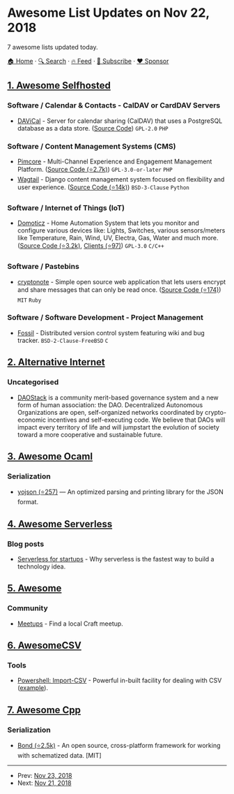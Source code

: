 # Awesome List Updates on Nov 22, 2018

7 awesome lists updated today.

[🏠 Home](/README.md) · [🔍 Search](https://www.trackawesomelist.com/search/) · [🔥 Feed](https://www.trackawesomelist.com/rss.xml) · [📮 Subscribe](https://trackawesomelist.us17.list-manage.com/subscribe?u=d2f0117aa829c83a63ec63c2f&id=36a103854c) · [❤️  Sponsor](https://github.com/sponsors/theowenyoung)



## [1. Awesome Selfhosted](/content/awesome-selfhosted/awesome-selfhosted/README.md)

### Software / Calendar & Contacts - CalDAV or CardDAV Servers

*   [DAViCal](https://www.davical.org/) - Server for calendar sharing (CalDAV) that uses a PostgreSQL database as a data store. ([Source Code](https://gitlab.com/davical-project/davical)) `GPL-2.0` `PHP`

### Software / Content Management Systems (CMS)

*   [Pimcore](https://www.pimcore.org/) - Multi-Channel Experience and Engagement Management Platform. ([Source Code (⭐2.7k)](https://github.com/pimcore/pimcore)) `GPL-3.0-or-later` `PHP`
*   [Wagtail](https://wagtail.io/) - Django content management system focused on flexibility and user experience. ([Source Code (⭐14k)](https://github.com/wagtail/wagtail)) `BSD-3-Clause` `Python`

### Software / Internet of Things (IoT)

*   [Domoticz](https://www.domoticz.com/) - Home Automation System that lets you monitor and configure various devices like: Lights, Switches, various sensors/meters like Temperature, Rain, Wind, UV, Electra, Gas, Water and much more. ([Source Code (⭐3.2k)](https://github.com/domoticz/domoticz), [Clients (⭐97)](https://github.com/domoticz/domoticz-android)) `GPL-3.0` `C/C++`

### Software / Pastebins

*   [cryptonote](https://cryptonote.me/) - Simple open source web application that lets users encrypt and share messages that can only be read once. ([Source Code (⭐174)](https://github.com/alainmeier/cryptonote)) `MIT` `Ruby`

### Software / Software Development - Project Management

*   [Fossil](https://www.fossil-scm.org/index.html/doc/trunk/www/index.wiki) - Distributed version control system featuring wiki and bug tracker. `BSD-2-Clause-FreeBSD` `C`

## [2. Alternative Internet](/content/redecentralize/alternative-internet/README.md)

### Uncategorised

*   [DAOStack](https://daostack.io/) is a community merit-based governance system and a new form of human association: the DAO. Decentralized Autonomous Organizations are open, self-organized networks coordinated by crypto-economic incentives and self-executing code. We believe that DAOs will impact every territory of life and will jumpstart the evolution of society toward a more cooperative and sustainable future.

## [3. Awesome Ocaml](/content/ocaml-community/awesome-ocaml/README.md)

### Serialization

*   [yojson (⭐257)](https://github.com/ocaml-community/yojson) — An optimized parsing and printing library for the JSON format.

## [4. Awesome Serverless](/content/pmuens/awesome-serverless/README.md)

### Blog posts

*   [Serverless for startups](https://medium.com/swlh/serverless-for-startups-its-the-fastest-way-to-build-your-technology-idea-a0f0b5efe2f3) - Why serverless is the fastest way to build a technology idea.

## [5. Awesome](/content/craftcms/awesome/README.md)

### Community

*   [Meetups](https://craftcms.com/meetups) - Find a local Craft meetup.

## [6. AwesomeCSV](/content/secretGeek/AwesomeCSV/README.md)

### Tools

*   [Powershell: Import-CSV](https://docs.microsoft.com/en-us/powershell/module/microsoft.powershell.utility/import-csv) - Powerful in-built facility for dealing with CSV ([example](https://gist.github.com/dfinke/786ba9edae1b0265ada10b36a7a11ba9)).

## [7. Awesome Cpp](/content/fffaraz/awesome-cpp/README.md)

### Serialization

*   [Bond (⭐2.5k)](https://github.com/Microsoft/bond) - An open source, cross-platform framework for working with schematized data. \[MIT]

---

- Prev: [Nov 23, 2018](/content/2018/11/23/README.md)
- Next: [Nov 21, 2018](/content/2018/11/21/README.md)